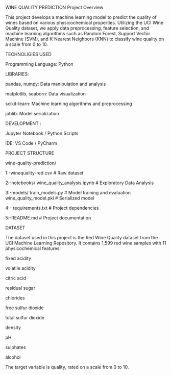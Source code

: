 WINE QUALITY PREDICTION
 Project Overview

This project develops a machine learning model to predict the quality of wines based on various physicochemical properties. Utilizing the UCI Wine Quality dataset, we apply data preprocessing, feature selection, and machine learning algorithms such as Random Forest, Support Vector Machine (SVM), and K-Nearest Neighbors (KNN) to classify wine quality on a scale from 0 to 10.

TECHNOLIGIES USED

Programming Language: Python

LIBRARIES:

pandas, numpy: Data manipulation and analysis

matplotlib, seaborn: Data visualization

scikit-learn: Machine learning algorithms and preprocessing

joblib: Model serialization

DEVELOPMENT :

Jupyter Notebook / Python Scripts

IDE: VS Code / PyCharm

PROJECT STRUCTURE

wine-quality-prediction/

1:-winequality-red.csv         # Raw dataset

2:-notebooks/
 wine_quality_analysis.ipynb # Exploratory Data Analysis
 
3:-models/
 train_models.py             # Model training and evaluation
  wine_quality_model.pkl      # Serialized model
  
4:- requirements.txt               # Project dependencies

5:-README.md                      # Project documentation

 DATASET

The dataset used in this project is the Red Wine Quality dataset from the UCI Machine Learning Repository. It contains 1,599 red wine samples with 11 physicochemical features:

fixed acidity

volatile acidity

citric acid

residual sugar

chlorides

free sulfur dioxide

total sulfur dioxide

density

pH

sulphates

alcohol

The target variable is quality, rated on a scale from 0 to 10.
